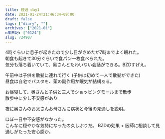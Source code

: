 ```yaml
---
title: 経過 day1
date: 2021-01-24T21:46:34+09:00
draft: false
tags: ["diary", ""]
archives: ["2021-01"]
n年日記: ["0124"]
slug: 724907
---
```

4時ぐらいに息子が起きたので少し目がさめたが7時までよく眠れた。  
朝食も起きて30分ぐらいで食パン一枚食べられた。  
気分も落ち着いていて、奥さんとたわいない会話ができる。BZDすげえ。
  
午前中は子供を散髪に連れて行く (子供は初めて一人で散髪ができた)  
昼食は自宅でパスタを、薬の副作用か眠気が結構ある。

お昼寝して、奥さんと子供と三人でショッピングモールまで散歩   
散歩中に少し不安感があり

夜に奥さんのお父さんお母さんに病状と今後の見通しを説明。

ほぼ一日中不安感がなかった。  
こんなに穏やかな気持になったの久しぶりだ。
BZDの効果 + 医師に相談して見通しがたった安心感か。
